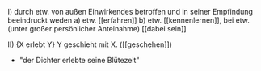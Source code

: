 I) durch etw. von außen Einwirkendes betroffen und in seiner Empfindung beeindruckt weden
	a)  etw. [[erfahren]]
	b)  etw. [[kennenlernen]], bei etw. (unter großer persönlicher Anteinahme) [[dabei sein]]

II) {X erlebt Y}  Y geschieht mit X.  ([[geschehen]])
-   "der Dichter erlebte seine Blütezeit"